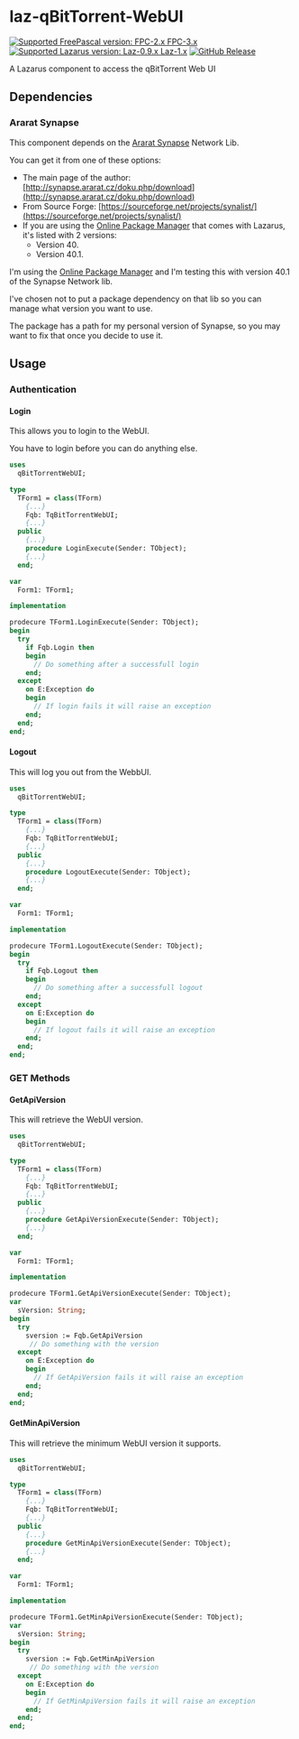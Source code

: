 # laz-qBitTorrent-WebUI
[![Supported FreePascal version: FPC-2.x FPC-3.x](https://img.shields.io/badge/Free%20Pascal-2.x~3.x-blue.svg)](https://github.com/gcarreno/laz-qBitTorrent-WebUI) [![Supported Lazarus version: Laz-0.9.x Laz-1.x](https://img.shields.io/badge/Lazarus-0.9.x~1.x-blue.svg)](https://github.com/gcarreno/laz-qBitTorrent-WebUI) [![GitHub Release](https://img.shields.io/github/release/gcarreno/laz-qBitTorrent-WebUI.svg)](https://github.com/gcarreno/laz-qBitTorrent-WebUI/releases)

A Lazarus component to access the qBitTorrent Web UI

## Dependencies

### Ararat Synapse

This component depends on the [Ararat Synapse](http://synapse.ararat.cz/doku.php/start) Network Lib.

You can get it from one of these options:

 * The main page of the author: [http://synapse.ararat.cz/doku.php/download](http://synapse.ararat.cz/doku.php/download)
 * From Source Forge: [https://sourceforge.net/projects/synalist/](https://sourceforge.net/projects/synalist/)
 * If you are using the [Online Package Manager](http://wiki.freepascal.org/Online_Package_Manager) that comes with Lazarus, it's listed with 2 versions:
   * Version 40.
   * Version 40.1.

I'm using the [Online Package Manager](http://wiki.freepascal.org/Online_Package_Manager) and I'm testing this with version 40.1 of the Synapse Network lib.

I've chosen not to put a package dependency on that lib so you can manage what version you want to use.

The package has a path for my personal version of Synapse, so you may want to fix that once you decide to use it.

## Usage

### Authentication

#### Login

This allows you to login to the WebUI.

You have to login before you can do anything else.

```Pascal
uses
  qBitTorrentWebUI;

type
  TForm1 = class(TForm)
    {...}
    Fqb: TqBitTorrentWebUI;
    {...}
  public
    {...}
    procedure LoginExecute(Sender: TObject);
    {...}
  end;

var
  Form1: TForm1;

implementation

prodecure TForm1.LoginExecute(Sender: TObject);
begin
  try
    if Fqb.Login then
    begin
      // Do something after a successfull login
    end;
  except
    on E:Exception do
    begin
      // If login fails it will raise an exception
    end;
  end;
end;

```

#### Logout

This will log you out from the WebbUI.

```Pascal
uses
  qBitTorrentWebUI;

type
  TForm1 = class(TForm)
    {...}
    Fqb: TqBitTorrentWebUI;
    {...}
  public
    {...}
    procedure LogoutExecute(Sender: TObject);
    {...}
  end;

var
  Form1: TForm1;

implementation

prodecure TForm1.LogoutExecute(Sender: TObject);
begin
  try
    if Fqb.Logout then
    begin
      // Do something after a successfull logout
    end;
  except
    on E:Exception do
    begin
      // If logout fails it will raise an exception
    end;
  end;
end;

```

### GET Methods

#### GetApiVersion

This will retrieve the WebUI version.

```Pascal
uses
  qBitTorrentWebUI;

type
  TForm1 = class(TForm)
    {...}
    Fqb: TqBitTorrentWebUI;
    {...}
  public
    {...}
    procedure GetApiVersionExecute(Sender: TObject);
    {...}
  end;

var
  Form1: TForm1;

implementation

prodecure TForm1.GetApiVersionExecute(Sender: TObject);
var
  sVersion: String;
begin
  try
    sversion := Fqb.GetApiVersion
     // Do something with the version
  except
    on E:Exception do
    begin
      // If GetApiVersion fails it will raise an exception
    end;
  end;
end;

```

#### GetMinApiVersion

This will retrieve the minimum WebUI version it supports.

```Pascal
uses
  qBitTorrentWebUI;

type
  TForm1 = class(TForm)
    {...}
    Fqb: TqBitTorrentWebUI;
    {...}
  public
    {...}
    procedure GetMinApiVersionExecute(Sender: TObject);
    {...}
  end;

var
  Form1: TForm1;

implementation

prodecure TForm1.GetMinApiVersionExecute(Sender: TObject);
var
  sVersion: String;
begin
  try
    sversion := Fqb.GetMinApiVersion
     // Do something with the version
  except
    on E:Exception do
    begin
      // If GetMinApiVersion fails it will raise an exception
    end;
  end;
end;

```
